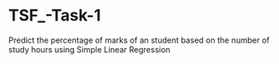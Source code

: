 # TSF_-Task-1
Predict the percentage of marks of an student based on the number of study hours using Simple Linear Regression
